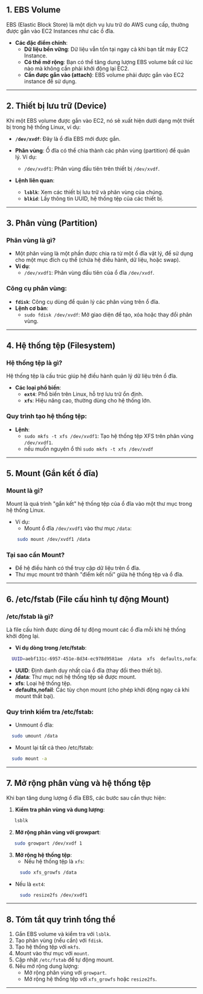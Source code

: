 

## **1. EBS Volume**  
EBS (Elastic Block Store) là một dịch vụ lưu trữ do AWS cung cấp, thường được gắn vào EC2 Instances như các ổ đĩa.  

- **Các đặc điểm chính**:  
  - **Dữ liệu bền vững**: Dữ liệu vẫn tồn tại ngay cả khi bạn tắt máy EC2 Instance.  
  - **Có thể mở rộng**: Bạn có thể tăng dung lượng EBS volume bất cứ lúc nào mà không cần phải khởi động lại EC2.  
  - **Cần được gắn vào (attach)**: EBS volume phải được gắn vào EC2 instance để sử dụng.  

---

## **2. Thiết bị lưu trữ (Device)**  
Khi một EBS volume được gắn vào EC2, nó sẽ xuất hiện dưới dạng một thiết bị trong hệ thống Linux, ví dụ:  
- **`/dev/xvdf`**: Đây là ổ đĩa EBS mới được gắn.  
- **Phân vùng**: Ổ đĩa có thể chia thành các phân vùng (partition) để quản lý. Ví dụ:  
  - `/dev/xvdf1`: Phân vùng đầu tiên trên thiết bị `/dev/xvdf`.  

- **Lệnh liên quan**:  
  - **`lsblk`**: Xem các thiết bị lưu trữ và phân vùng của chúng.  
  - **`blkid`**: Lấy thông tin UUID, hệ thống tệp của các thiết bị.  

---

## **3. Phân vùng (Partition)**  
### **Phân vùng là gì?**  
- Một phân vùng là một phần được chia ra từ một ổ đĩa vật lý, để sử dụng cho một mục đích cụ thể (chứa hệ điều hành, dữ liệu, hoặc swap).  
- **Ví dụ**:
  - `/dev/xvdf1`: Phân vùng đầu tiên của ổ đĩa `/dev/xvdf`.  

### **Công cụ phân vùng**:
- **`fdisk`**: Công cụ dùng để quản lý các phân vùng trên ổ đĩa.  
- **Lệnh cơ bản**:  
  - `sudo fdisk /dev/xvdf`: Mở giao diện để tạo, xóa hoặc thay đổi phân vùng.  

---

## **4. Hệ thống tệp (Filesystem)**  
### **Hệ thống tệp là gì?**  
Hệ thống tệp là cấu trúc giúp hệ điều hành quản lý dữ liệu trên ổ đĩa.  
- **Các loại phổ biến**:  
  - **`ext4`**: Phổ biến trên Linux, hỗ trợ lưu trữ ổn định.  
  - **`xfs`**: Hiệu năng cao, thường dùng cho hệ thống lớn.  

### **Quy trình tạo hệ thống tệp**:  
- **Lệnh**:
  - `sudo mkfs -t xfs /dev/xvdf1`: Tạo hệ thống tệp XFS trên phân vùng `/dev/xvdf1`.  
  - nếu muốn nguyên ổ thì  `sudo mkfs -t xfs /dev/xvdf`


---

## **5. Mount (Gắn kết ổ đĩa)**  
### **Mount là gì?**  
Mount là quá trình "gắn kết" hệ thống tệp của ổ đĩa vào một thư mục trong hệ thống Linux.  
- Ví dụ:  
  - Mount ổ đĩa `/dev/xvdf1` vào thư mục `/data`:  
```bash
    sudo mount /dev/xvdf1 /data
```

### **Tại sao cần Mount?**  
- Để hệ điều hành có thể truy cập dữ liệu trên ổ đĩa.  
- Thư mục mount trở thành "điểm kết nối" giữa hệ thống tệp và ổ đĩa.

---

## **6. /etc/fstab (File cấu hình tự động Mount)**  
### **/etc/fstab là gì?**  
Là file cấu hình được dùng để tự động mount các ổ đĩa mỗi khi hệ thống khởi động lại.  

- **Ví dụ dòng trong /etc/fstab**:  
```bash
  UUID=aebf131c-6957-451e-8d34-ec978d9581ae  /data  xfs  defaults,nofail  0  2
```
  - **UUID**: Định danh duy nhất của ổ đĩa (thay đổi theo thiết bị).  
  - **/data**: Thư mục nơi hệ thống tệp sẽ được mount.  
  - **xfs**: Loại hệ thống tệp.  
  - **defaults,nofail**: Các tùy chọn mount (cho phép khởi động ngay cả khi mount thất bại).  

### **Quy trình kiểm tra /etc/fstab**:  
- Unmount ổ đĩa:  
```bash
  sudo umount /data
```
- Mount lại tất cả theo /etc/fstab:  
```bash
  sudo mount -a
```

---

## **7. Mở rộng phân vùng và hệ thống tệp**  
Khi bạn tăng dung lượng ổ đĩa EBS, các bước sau cần thực hiện:  

1. **Kiểm tra phân vùng và dung lượng**:  
```bash
   lsblk
```

2. **Mở rộng phân vùng với growpart**:  
```bash
   sudo growpart /dev/xvdf 1
```

3. **Mở rộng hệ thống tệp**:  
   - Nếu hệ thống tệp là `xfs`:  
```bash
     sudo xfs_growfs /data
```
   - Nếu là `ext4`:  
```bash
     sudo resize2fs /dev/xvdf1
```

---

## **8. Tóm tắt quy trình tổng thể**
1. Gắn EBS volume và kiểm tra với `lsblk`.  
2. Tạo phân vùng (nếu cần) với `fdisk`.  
3. Tạo hệ thống tệp với `mkfs`.  
4. Mount vào thư mục với `mount`.  
5. Cập nhật `/etc/fstab` để tự động mount.  
6. Nếu mở rộng dung lượng:  
   - Mở rộng phân vùng với `growpart`.  
   - Mở rộng hệ thống tệp với `xfs_growfs` hoặc `resize2fs`.  

---

